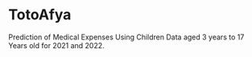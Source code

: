 # TotoAfya
Prediction of Medical Expenses Using Children Data aged 3 years to 17 Years old for 2021 and 2022.
